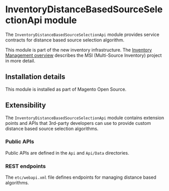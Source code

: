 # InventoryDistanceBasedSourceSelectionApi module

The `InventoryDistanceBasedSourceSelectionApi` module provides service contracts for distance based source selection algorithm. 

This module is part of the new inventory infrastructure. The
[Inventory Management overview](https://devdocs.magento.com/guides/v2.3/inventory/index.html)
describes the MSI (Multi-Source Inventory) project in more detail.

## Installation details

This module is installed as part of Magento Open Source.

## Extensibility

The `InventoryDistanceBasedSourceSelectionApi` module contains extension points and APIs that 3rd-party developers
can use to provide custom distance based source selection algorithms.

### Public APIs

Public APIs are defined in the `Api` and `Api/Data` directories.

### REST endpoints

The `etc/webapi.xml` file defines endpoints for managing distance based algorithms.
